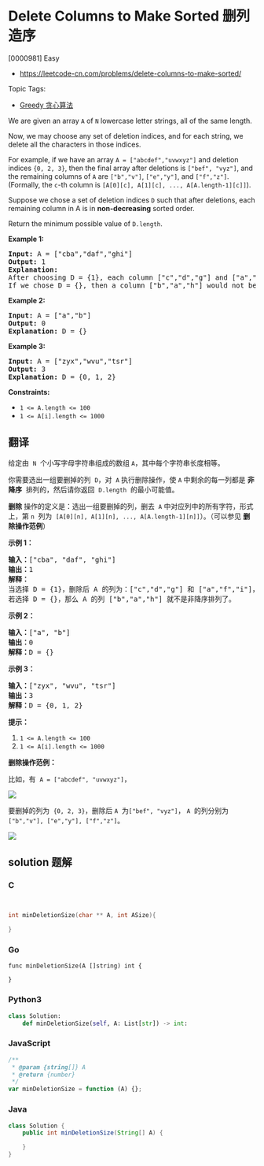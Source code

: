 # Delete Columns to Make Sorted 删列造序

[0000981] Easy

- https://leetcode-cn.com/problems/delete-columns-to-make-sorted/

Topic Tags:

- [Greedy 贪心算法](https://leetcode-cn.com/tag/greedy/)

We are given an array `A` of `N` lowercase letter strings, all of the same length.

Now, we may choose any set of deletion indices, and for each string, we delete all the characters in those indices.

For example, if we have an array `A = ["abcdef","uvwxyz"]` and deletion indices `{0, 2, 3}`, then the final array after deletions is `["bef", "vyz"]`, and the remaining columns of `A` are `["b","v"]`, `["e","y"]`, and `["f","z"]`.  (Formally, the `c`\-th column is `[A[0][c], A[1][c], ..., A[A.length-1][c]]`).

Suppose we chose a set of deletion indices `D` such that after deletions, each remaining column in A is in **non-decreasing** sorted order.

Return the minimum possible value of `D.length`.

**Example 1:**

<pre><strong>Input:</strong> A = ["cba","daf","ghi"]
<strong>Output:</strong> 1
<strong>Explanation: </strong>
After choosing D = {1}, each column ["c","d","g"] and ["a","f","i"] are in non-decreasing sorted order.
If we chose D = {}, then a column ["b","a","h"] would not be in non-decreasing sorted order.
</pre>

**Example 2:**

<pre><strong>Input:</strong> A = ["a","b"]
<strong>Output:</strong> 0
<strong>Explanation: </strong>D = {}
</pre>

**Example 3:**

<pre><strong>Input:</strong> A = ["zyx","wvu","tsr"]
<strong>Output:</strong> 3
<strong>Explanation: </strong>D = {0, 1, 2}
</pre>

**Constraints:**

- `1 <= A.length <= 100`
- `1 <= A[i].length <= 1000`

## 翻译

给定由  `N`  个小写字母字符串组成的数组 `A`，其中每个字符串长度相等。

你需要选出一组要删掉的列  `D`，对  `A` 执行删除操作，使 `A` 中剩余的每一列都是 **非降序**  排列的，然后请你返回  `D.length`  的最小可能值。

**删除** 操作的定义是：选出一组要删掉的列，删去  `A` 中对应列中的所有字符，形式上，第 `n`  列为  `[A[0][n], A[1][n], ..., A[A.length-1][n]]`）。（可以参见 **删除操作范例**）

**示例 1：**

<pre><strong>输入：</strong>["cba", "daf", "ghi"]
<strong>输出：</strong>1
<strong>解释：</strong>
当选择 D = {1}，删除后 A 的列为：["c","d","g"] 和 ["a","f","i"]，均为非降序排列。
若选择 D = {}，那么 A 的列 ["b","a","h"] 就不是非降序排列了。
</pre>

**示例 2：**

<pre><strong>输入：</strong>["a", "b"]
<strong>输出：</strong>0
<strong>解释：</strong>D = {}
</pre>

**示例 3：**

<pre><strong>输入：</strong>["zyx", "wvu", "tsr"]
<strong>输出：</strong>3
<strong>解释：</strong>D = {0, 1, 2}
</pre>

**提示：**

1.  `1 <= A.length <= 100`
2.  `1 <= A[i].length <= 1000`

**删除操作范例：**

比如，有  `A = ["abcdef", "uvwxyz"]`，

![](https://assets.leetcode-cn.com/aliyun-lc-upload/uploads/2019/07/06/944_1.png)

要删掉的列为  `{0, 2, 3}`，删除后 `A`  为`["bef", "vyz"]`， `A`  的列分别为`["b","v"], ["e","y"], ["f","z"]`。

![](https://assets.leetcode-cn.com/aliyun-lc-upload/uploads/2019/07/06/944_2.png)

## solution 题解

### C

```c


int minDeletionSize(char ** A, int ASize){

}
```

### Go

```golang
func minDeletionSize(A []string) int {

}
```

### Python3

```python
class Solution:
    def minDeletionSize(self, A: List[str]) -> int:
```

### JavaScript

```javascript
/**
 * @param {string[]} A
 * @return {number}
 */
var minDeletionSize = function (A) {};
```

### Java

```java
class Solution {
    public int minDeletionSize(String[] A) {

    }
}
```
